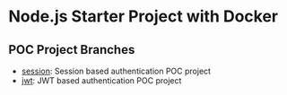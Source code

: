 # Node.js Starter Project with Docker

## POC Project Branches

- [session](https://github.com/dvsource/node-docker-start/tree/session): Session based authentication POC project
- [jwt](https://github.com/dvsource/node-docker-start/tree/jwt): JWT based authentication POC project